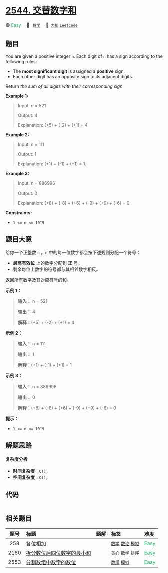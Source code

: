 # [2544. 交替数字和](https://2xiao.github.io/leetcode-js/problem/2544.html)

🟢 <font color=#15bd66>Easy</font>&emsp; 🔖&ensp; [`数学`](/tag/math.md)&emsp; 🔗&ensp;[`力扣`](https://leetcode.cn/problems/alternating-digit-sum) [`LeetCode`](https://leetcode.com/problems/alternating-digit-sum)

## 题目

You are given a positive integer `n`. Each digit of `n` has a sign according
to the following rules:

  * The **most significant digit** is assigned a **positive** sign.
  * Each other digit has an opposite sign to its adjacent digits.

Return _the sum of all digits with their corresponding sign_.



**Example 1:**

> Input: n = 521
> 
> Output: 4
> 
> Explanation: (+5) + (-2) + (+1) = 4.

**Example 2:**

> Input: n = 111
> 
> Output: 1
> 
> Explanation: (+1) + (-1) + (+1) = 1.

**Example 3:**

> Input: n = 886996
> 
> Output: 0
> 
> Explanation: (+8) + (-8) + (+6) + (-9) + (+9) + (-6) = 0.

**Constraints:**

  * `1 <= n <= 10^9`




## 题目大意

给你一个正整数 `n` 。`n` 中的每一位数字都会按下述规则分配一个符号：

  * **最高有效位** 上的数字分配到 **正** 号。
  * 剩余每位上数字的符号都与其相邻数字相反。

返回所有数字及其对应符号的和。



**示例 1：**

> 
> 
> 
> 
> 
> **输入：** n = 521
> 
> **输出：** 4
> 
> **解释：**(+5) + (-2) + (+1) = 4

**示例 2：**

> 
> 
> 
> 
> 
> **输入：** n = 111
> 
> **输出：** 1
> 
> **解释：**(+1) + (-1) + (+1) = 1
> 
> 

**示例 3：**

> 
> 
> 
> 
> 
> **输入：** n = 886996
> 
> **输出：** 0
> 
> **解释：**(+8) + (-8) + (+6) + (-9) + (+9) + (-6) = 0
> 
> 



**提示：**

  * `1 <= n <= 10^9`




## 解题思路

#### 复杂度分析

- **时间复杂度**：`O()`，
- **空间复杂度**：`O()`，

## 代码

```javascript

```

## 相关题目

<!-- prettier-ignore -->
| 题号 | 标题 | 题解 | 标签 | 难度 |
| :------: | :------ | :------: | :------ | :------ |
| 258 | [各位相加](https://leetcode.com/problems/add-digits) |  |  [`数学`](/tag/math.md) [`数论`](/tag/number-theory.md) [`模拟`](/tag/simulation.md) | <font color=#15bd66>Easy</font> |
| 2160 | [拆分数位后四位数字的最小和](https://leetcode.com/problems/minimum-sum-of-four-digit-number-after-splitting-digits) |  |  [`贪心`](/tag/greedy.md) [`数学`](/tag/math.md) [`排序`](/tag/sorting.md) | <font color=#15bd66>Easy</font> |
| 2553 | [分割数组中数字的数位](https://leetcode.com/problems/separate-the-digits-in-an-array) |  |  [`数组`](/tag/array.md) [`模拟`](/tag/simulation.md) | <font color=#15bd66>Easy</font> |